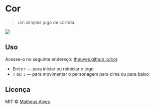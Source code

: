 # Cor

> Um simples jogo de corrida.

![](https://github.com/theuves/cor/blob/gh-pages/img/exemplo.gif)

## Uso

Acesse-o no seguinte endereço: [theuves.github.io/cor](https://theuves.github.io/cor/).

 - <kbd>Enter</kbd> — para iniciar ou reiniciar o jogo
 - <kbd>↑</kbd> ou <kbd>↓</kbd> — para movimentar o personagem para cima ou para baixo

## Licença

MIT &copy; [Matheus Alves](https://twitter.com/theuves)
